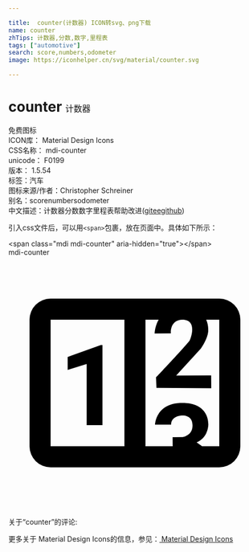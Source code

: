 ```yaml
---

title:  counter(计数器) ICON转svg、png下载
name: counter
zhTips: 计数器,分数,数字,里程表
tags: ["automotive"]
search: score,numbers,odometer
image: https://iconhelper.cn/svg/material/counter.svg

---
```


# counter  <small style="font-size: 60%;font-weight: 100">计数器</small>


<div class="detail-page">
<p>
<span><span class="badge-success badge">免费图标</span> </span>
<br/>
<span>
ICON库：
<span class="badge-secondary badge">Material Design Icons</span> 
</span>
<br/>
<span>
CSS名称：
<span class="badge-secondary badge">mdi-counter</span> 
</span>
<br/>
<span>
unicode：
<span class="badge-secondary badge">F0199</span> 
<copy-btn content='F0199' btn-title=""></copy-btn>
<copy-btn :content='String.fromCodePoint(parseInt("F0199", 16))' btn-title="复制U"></copy-btn>
</span>
<br/>
<span>
版本：
<span class="badge-secondary badge">1.5.54</span> 
</span><br/><span>标签：<span class="badge-light badge"><router-link to="/tags/automotive.html">汽车</router-link></span></span>
<br/>
<span>图标来源/作者：<span class="badge-light badge">Christopher Schreiner</span></span> 
<br/>
<span>别名：<span class="badge-light badge">score</span><span class="badge-light badge">numbers</span><span class="badge-light badge">odometer</span></span><br/><span class="zh-detail">中文描述：<span class="badge-primary badge">计数器</span><span class="badge-primary badge">分数</span><span class="badge-primary badge">数字</span><span class="badge-primary badge">里程表</span><span class="help-link"><span>帮助改进</span>(<a href="https://gitee.com/liuwave/icon-helper/edit/master/json/material/counter.json" target="_blank" rel="noopener noreferrer">gitee</a><a href="https://github.com/liuwave/icon-helper/edit/master/json/material/counter.json" target="_blank" rel="noopener noreferrer">github</a></span>)</span><br/>
</p>
</div>
<div class="alert alert-dark">
  <i class="mdi mdi-counter mdi-48px"></i>
  <i class="mdi mdi-counter mdi-36px"></i>
  <i class="mdi mdi-counter mdi-24px"></i>
  <i class="mdi mdi-counter mdi-18px"></i>
</div>
<div>
  <p>引入css文件后，可以用<code>&lt;span&gt;</code>包裹，放在页面中。具体如下所示：    
  </p>
  <div class="alert alert-primary" style="font-size: 14px">
    &lt;span class="mdi mdi-counter" aria-hidden="true"&gt;&lt;/span&gt;
    <copy-btn content='<span class="mdi mdi-counter" aria-hidden="true"></span>'></copy-btn>
  </div>
  <div class="alert alert-secondary">
    <i class="mdi mdi-counter"
    style="font-size: 24px"
    aria-hidden="true"></i> mdi-counter
    <copy-btn content="mdi-counter" btn-title="复制图标名称"></copy-btn>
  </div>
</div>
<div id="svg" class="svg-wrap">
<svg xmlns="http://www.w3.org/2000/svg" viewBox="0 0 24 24"><path d="M4,4H20A2,2 0 0,1 22,6V18A2,2 0 0,1 20,20H4A2,2 0 0,1 2,18V6A2,2 0 0,1 4,4M4,6V18H11V6H4M20,18V6H18.76C19,6.54 18.95,7.07 18.95,7.13C18.88,7.8 18.41,8.5 18.24,8.75L15.91,11.3L19.23,11.28L19.24,12.5L14.04,12.47L14,11.47C14,11.47 17.05,8.24 17.2,7.95C17.34,7.67 17.91,6 16.5,6C15.27,6.05 15.41,7.3 15.41,7.3L13.87,7.31C13.87,7.31 13.88,6.65 14.25,6H13V18H15.58L15.57,17.14L16.54,17.13C16.54,17.13 17.45,16.97 17.46,16.08C17.5,15.08 16.65,15.08 16.5,15.08C16.37,15.08 15.43,15.13 15.43,15.95H13.91C13.91,15.95 13.95,13.89 16.5,13.89C19.1,13.89 18.96,15.91 18.96,15.91C18.96,15.91 19,17.16 17.85,17.63L18.37,18H20M8.92,16H7.42V10.2L5.62,10.76V9.53L8.76,8.41H8.92V16Z" /></svg>
</div>
<detail full-name='mdi-counter'></detail>
<div>
<p>关于“counter”的评论:</p>
</div>
<Vssue title="关于“counter”的评论" ></Vssue>    
<div><p>更多关于 Material Design Icons的信息，参见：<a target="_blank" href="https://iconhelper.cn/material.html"> Material Design Icons</a>
</p></div>
